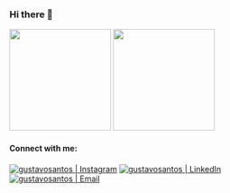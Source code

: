 ### Hi there 👋

 <div 
  <a href="https://github.com/visksz">
  <img height="180em" src="https://github-readme-stats.vercel.app/api?username=visksz&show_icons=true&theme=dracula&include_all_commits=true&count_private=true"/>
  <img height="180em" src="https://github-readme-stats.vercel.app/api/top-langs/?username=visksz&layout=compact&langs_count=7&theme=dracula"/>
</div

<img src="https://raw.githubusercontent.com/MicaelliMedeiros/micaellimedeiros/master/image/computer-illustration.png" min-width="400px" max-width="400px" width="400px" align="right" alt="Computador Gustavo Santos">


#### Connect with me:

[<img align="center" alt="gustavosantos | Instagram" src="https://img.shields.io/badge/Instagram-visk-blue?style=flat-square&logo=instagram" />][instagram]
[<img align="center" alt="gustavosantos | LinkedIn" src="https://img.shields.io/badge/LinkedIn-%20gsantos20%20-blue?style=flat-square&logo=linkedin" />][linkedin]
[<img align="center" alt="gustavosantos | Email" src="https://img.shields.io/badge/Email-nerisgs20@gmail.com-blue?style=flat-square&logo=gmail" />][email]

<br />
<br />

[instagram]: https://www.instagram.com/guuztta/
[linkedin]: https://www.linkedin.com/in/gsantos20/
[email]: mailto:nerisgs20@gmail.com
